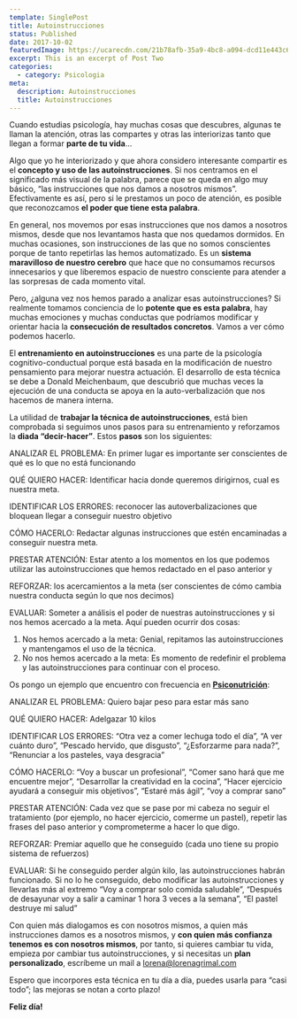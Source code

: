 ```yaml
---
template: SinglePost
title: Autoinstrucciones
status: Published
date: 2017-10-02
featuredImage: https://ucarecdn.com/21b78afb-35a9-4bc8-a094-dcd11e443c62/
excerpt: This is an excerpt of Post Two
categories:
  - category: Psicologia
meta:
  description: Autoinstrucciones
  title: Autoinstrucciones
---
```

Cuando estudias psicología, hay muchas cosas que descubres, algunas te llaman la atención, otras las compartes y otras las interiorizas tanto que llegan a formar **parte de tu vida**…

Algo que yo he interiorizado y que ahora considero interesante compartir es el **concepto y uso de las autoinstrucciones**. Si nos centramos en el significado más visual de la palabra, parece que se queda en algo muy básico, “las instrucciones que nos damos a nosotros mismos”. Efectivamente es así, pero si le prestamos un poco de atención, es posible que reconozcamos **el poder que tiene esta palabra**.

En general, nos movemos por esas instrucciones que nos damos a nosotros mismos, desde que nos levantamos hasta que nos quedamos dormidos. En muchas ocasiones, son instrucciones de las que no somos conscientes porque de tanto repetirlas las hemos automatizado. Es un **sistema maravilloso de nuestro cerebro** que hace que no consumamos recursos innecesarios y que liberemos espacio de nuestro consciente para atender a las sorpresas de cada momento vital.

Pero, ¿alguna vez nos hemos parado a analizar esas autoinstrucciones? Si realmente tomamos conciencia de lo **potente que es esta palabra**, hay muchas emociones y muchas conductas que podríamos modificar y orientar hacia la **consecución de resultados concretos**. Vamos a ver cómo podemos hacerlo.

El **entrenamiento en autoinstrucciones** es una parte de la psicología cognitivo-conductual porque está basada en la modificación de nuestro pensamiento para mejorar nuestra actuación. El desarrollo de esta técnica se debe a Donald Meichenbaum, que descubrió que muchas veces la ejecución de una conducta se apoya en la auto-verbalización que nos hacemos de manera interna.

La utilidad de **trabajar la técnica de autoinstrucciones**, está bien comprobada si seguimos unos pasos para su entrenamiento y reforzamos la **diada “decir-hacer”**. Estos **pasos** son los siguientes:

ANALIZAR EL PROBLEMA: En primer lugar es importante ser conscientes de qué es lo que no está funcionando

QUÉ QUIERO HACER: Identificar hacia donde queremos dirigirnos, cual es nuestra meta.

IDENTIFICAR LOS ERRORES: reconocer las autoverbalizaciones que bloquean llegar a conseguir nuestro objetivo

CÓMO HACERLO: Redactar algunas instrucciones que estén encaminadas a conseguir nuestra meta.

PRESTAR ATENCIÓN: Estar atento a los momentos en los que podemos utilizar las autoinstrucciones que hemos redactado en el paso anterior y

REFORZAR: los acercamientos a la meta (ser conscientes de cómo cambia nuestra conducta según lo que nos decimos)

EVALUAR: Someter a análisis el poder de nuestras autoinstrucciones y si nos hemos acercado a la meta. Aquí pueden ocurrir dos cosas:

1. Nos hemos acercado a la meta: Genial, repitamos las autoinstrucciones y mantengamos el uso de la técnica.
2. No nos hemos acercado a la meta: Es momento de redefinir el problema y las autoinstrucciones para continuar con el proceso.

Os pongo un ejemplo que encuentro con frecuencia en **[Psiconutrición](https://terapiaenred.es/2017/07/08/psiconutricion/)**:

ANALIZAR EL PROBLEMA: Quiero bajar peso para estar más sano

QUÉ QUIERO HACER: Adelgazar 10 kilos

IDENTIFICAR LOS ERRORES: “Otra vez a comer lechuga todo el día”, “A ver cuánto duro”, “Pescado hervido, que disgusto”, “¿Esforzarme para nada?”, “Renunciar a los pasteles, vaya desgracia”

CÓMO HACERLO: “Voy a buscar un profesional”, “Comer sano hará que me encuentre mejor”, “Desarrollar la creatividad en la cocina”, “Hacer ejercicio ayudará a conseguir mis objetivos”, “Estaré más ágil”, “voy a comprar sano”

PRESTAR ATENCIÓN: Cada vez que se pase por mi cabeza no seguir el tratamiento (por ejemplo, no hacer ejercicio, comerme un pastel), repetir las frases del paso anterior y comprometerme a hacer lo que digo.

REFORZAR: Premiar aquello que he conseguido (cada uno tiene su propio sistema de refuerzos)

EVALUAR: Si he conseguido perder algún kilo, las autoinstrucciones habrán funcionado. Si no lo he conseguido, debo modificar las autoinstrucciones y llevarlas más al extremo “Voy a comprar solo comida saludable”, “Después de desayunar voy a salir a caminar 1 hora 3 veces a la semana”, “El pastel destruye mi salud”

Con quien más dialogamos es con nosotros mismos, a quien más instrucciones damos es a nosotros mismos, y **con quien más confianza tenemos es con nosotros mismos**, por tanto, si quieres cambiar tu vida, empieza por cambiar tus autoinstrucciones, y si necesitas un **plan personalizado**, escríbeme un mail a [lorena@lorenagrimal.com](mailto:lorena@lorenagrimal.com)

Espero que incorpores esta técnica en tu día a día, puedes usarla para “casi todo”; las mejoras se notan a corto plazo!

**Feliz día!**
